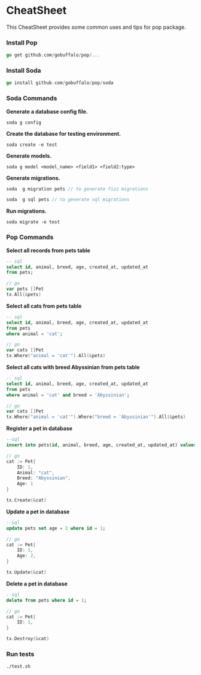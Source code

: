 # CheatSheet
This CheatSheet provides some common uses and tips for pop package.
### Install Pop
```go
go get github.com/gobuffalo/pop/...
```
### Install Soda
```go
go install github.com/gobuffalo/pop/soda
```

### Soda Commands
**Generate a database config file.**
```
soda g config
```
**Create the database for testing environment.**
```
soda create -e test
```
**Generate models.**
```
soda g model <model_name> <field1> <field2:type>
```
**Generate migrations.**
```go
soda  g migration pets // to generate fizz migrations
```
```go
soda  g sql pets // to generate sql migrations
```
**Run migrations.**
```
soda migrate -e test
```

### Pop Commands
**Select all records from pets table**
```sql
-- sql
select id, animal, breed, age, created_at, updated_at
from pets;
```

```go
// go
var pets []Pet
tx.All(&pets)
```

**Select all cats from pets table**
```sql
-- sql
select id, animal, breed, age, created_at, updated_at
from pets
where animal = 'cat';
```

```go
// go
var cats []Pet
tx.Where("animal = 'cat'").All(&pets)
```

**Select all cats with breed Abyssinian from pets table**
```sql
-- sql
select id, animal, breed, age, created_at, updated_at
from pets
where animal = 'cat' and breed = 'Abyssinian';
```

```go
// go
var cats []Pet
tx.Where("animal = 'cat'").Where("breed = 'Abyssinian'").All(&pets)
```

**Register a pet in database**
```sql
--sql
insert into pets(id, animal, breed, age, created_at, updated_at) values(1, 'cat', 'Abyssinian', 1, now(), now());
```

```go
// go
cat := Pet{
    ID: 1,
    Animal: "cat",
    Breed: "Abyssinian",
    Age: 1
}

tx.Create(&cat)
```

**Update a pet in database**
```sql
--sql
update pets set age = 2 where id = 1;
```

```go
// go
cat := Pet{
    ID: 1,
    Age: 2,
}

tx.Update(&cat)
```

**Delete a pet in database**
```sql
--sql
delete from pets where id = 1;
```

```go
// go
cat := Pet{
    ID: 1,
}

tx.Destroy(&cat)
```
### Run tests
```
./test.sh
```